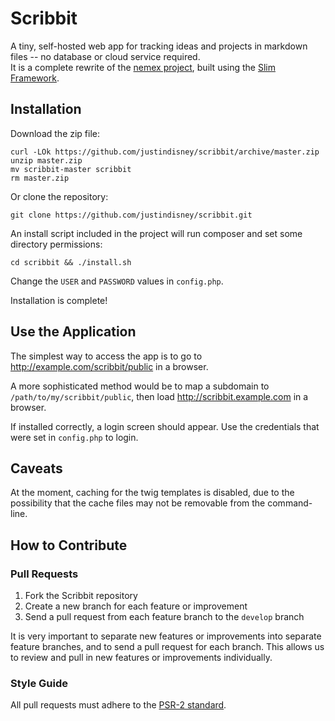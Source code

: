 # Scribbit

A tiny, self-hosted web app for tracking ideas and projects in markdown files -- no database or cloud service required.  
It is a complete rewrite of the [nemex project](https://github.com/neonelephantstudio/nemex), built using the [Slim Framework](https://github.com/slimphp/Slim).

## Installation

Download the zip file:

    curl -LOk https://github.com/justindisney/scribbit/archive/master.zip 
    unzip master.zip
    mv scribbit-master scribbit
    rm master.zip

Or clone the repository:

    git clone https://github.com/justindisney/scribbit.git

An install script included in the project will run composer and set some directory permissions:

    cd scribbit && ./install.sh

Change the `USER` and `PASSWORD` values in `config.php`.

Installation is complete!

## Use the Application

The simplest way to access the app is to go to http://example.com/scribbit/public in a browser.

A more sophisticated method would be to map a subdomain to `/path/to/my/scribbit/public`, then load http://scribbit.example.com in a browser.

If installed correctly, a login screen should appear. Use the credentials that were set in `config.php` to login.

## Caveats

At the moment, caching for the twig templates is disabled, due to the possibility that the cache files may not be removable from the command-line.

## How to Contribute

### Pull Requests

1. Fork the Scribbit repository
2. Create a new branch for each feature or improvement
3. Send a pull request from each feature branch to the `develop` branch

It is very important to separate new features or improvements into separate feature branches, and to send a
pull request for each branch. This allows us to review and pull in new features or improvements individually.

### Style Guide

All pull requests must adhere to the [PSR-2 standard](https://github.com/php-fig/fig-standards/blob/master/accepted/PSR-2-coding-style-guide.md).
